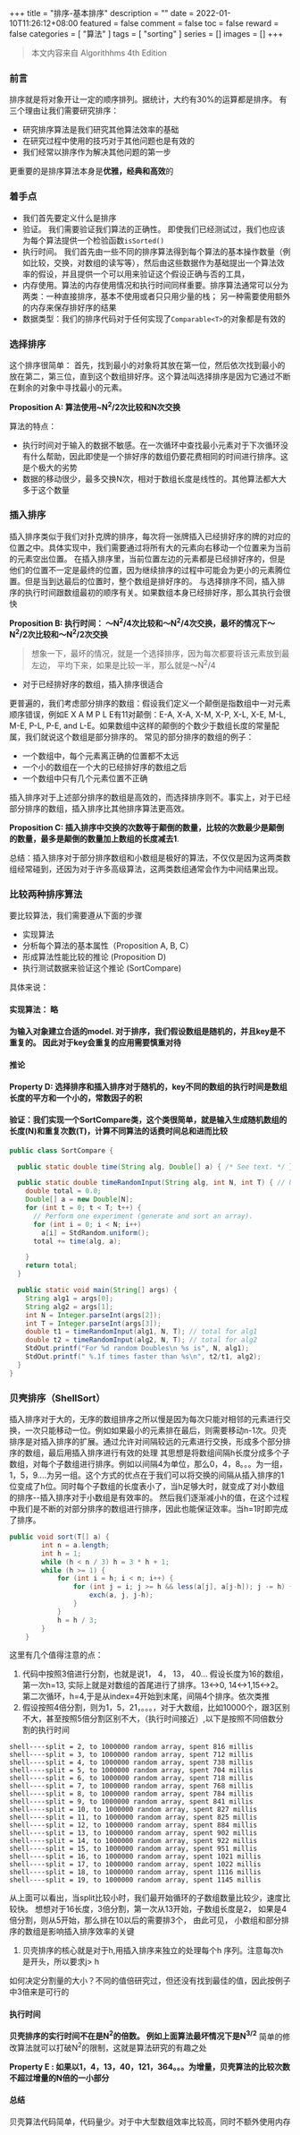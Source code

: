 +++
title = "排序-基本排序"
description = ""
date = 2022-01-10T11:26:12+08:00
featured = false
comment = false
toc = false
reward = false
categories = [
  "算法"
]
tags = [
  "sorting"
]
series = []
images = []
+++

> 本文内容来自 Algorithhms 4th Edition

### 前言
排序就是将对象开让一定的顺序排列。据统计，大约有30%的运算都是排序。
有三个理由让我们需要研究排序：
- 研究排序算法是我们研究其他算法效率的基础
- 在研究过程中使用的技巧对于其他问题也是有效的
- 我们经常以排序作为解决其他问题的第一步

更重要的是排序算法本身是**优雅，经典和高效**的

### 着手点
- 我们首先要定义什么是排序
- 验证。 我们需要验证我们算法的正确性。 即使我们已经测试过，我们也应该为每个算法提供一个检验函数`isSorted()`
- 执行时间。 我们首先由一些不同的排序算法得到每个算法的基本操作数量（例如比较，交换，对数组的读写等），然后由这些数据作为基础提出一个算法效率的假设，并且提供一个可以用来验证这个假设正确与否的工具，
- 内存使用。算法的内存使用情况和执行时间同样重要。排序算法通常可以分为两类：一种直接排序，基本不使用或者只只用少量的栈； 另一种需要使用额外的内存来保存排好序的结果
- 数据类型：我们的排序代码对于任何实现了`Comparable<T>`的对象都是有效的


### 选择排序
这个排序很简单： 首先，找到最小的对象将其放在第一位，然后依次找到最小的放在第二，第三位，直到这个数组排好序。这个算法叫选择排序是因为它通过不断在剩余的对象中寻找最小的元素。

**Proposition A: 算法使用~N<sup>2</sup>/2次比较和N次交换**

算法的特点：
- 执行时间对于输入的数据不敏感。在一次循环中查找最小元素对于下次循环没有什么帮助，因此即使是一个排好序的数组仍要花费相同的时间进行排序。这是个极大的劣势
- 数据的移动很少，最多交换N次，相对于数组长度是线性的。其他算法都大大多于这个数量

### 插入排序
插入排序类似于我们对扑克牌的排序，每次将一张牌插入已经排好序的牌的对应的位置之中。具体实现中，我们需要通过将所有大的元素向右移动一个位置来为当前的元素空出位置。
在插入排序里，当前位置左边的元素都是已经排好序的，但是他们的位置不一定是最终的位置，因为继续排序的过程中可能会为更小的元素腾位置。但是当到达最后的位置时，整个数组是排好序的。
与选择排序不同，插入排序的执行时间跟数组最初的顺序有关。如果数组本身已经排好序，那么其执行会很快

**Proposition B: 执行时间： ～N<sup>2</sup>/4次比较和～N<sup>2</sup>/4次交换，最坏的情况下～N<sup>2</sup>/2次比较和～N<sup>2</sup>/2次交换**

> 想象一下，最坏的情况，就是一个选择排序，因为每次都要将该元素放到最左边， 平均下来，如果是比较一半，那么就是～N<sup>2</sup>/4
- 对于已经排好序的数组，插入排序很适合

更普遍的，我们考虑部分排序的数组：假设我们定义一个颠倒是指数组中一对元素顺序错误，例如E X A M P L E有11对颠倒：E-A, X-A, X-M, X-P, X-L, X-E, M-L, M-E, P-L, P-E, and L-E。如果数组中这样的颠倒的个数少于数组长度的常量配属，我们就说这个数组是部分排序的。
常见的部分排序的数组的例子：
- 一个数组中，每个元素离正确的位置都不太远
- 一个小的数组在一个大的已经排好序的数组之后
- 一个数组中只有几个元素位置不正确

插入排序对于上述部分排序的数组是高效的，而选择排序则不。事实上，对于已经部分排序的数组，插入排序比其他排序算法更高效。

**Proposition C: 插入排序中交换的次数等于颠倒的数量，比较的次数最少是颠倒的数量，最多是颠倒的数量加上数组的长度减去1**.

总结：插入排序对于部分排序数组和小数组是极好的算法，不仅仅是因为这两类数组经常碰到，还因为对于许多高级算法，这两类数组通常会作为中间结果出现。

### 比较两种排序算法
要比较算法，我们需要遵从下面的步骤
- 实现算法
- 分析每个算法的基本属性（Proposition A, B, C）
- 形成算法性能比较的推论 (Proposition D)
- 执行测试数据来验证这个推论 (SortCompare)

具体来说：
#### 实现算法： 略
#### 为输入对象建立合适的model. 对于排序，我们假设数组是随机的，并且key是不重复的。 因此对于key会重复的应用需要慎重对待
#### 推论

**Property D: 选择排序和插入排序对于随机的，key不同的数组的执行时间是数组长度的平方和一个小的，常数因子的积**
#### 验证：我们实现一个SortCompare类，这个类很简单，就是输入生成随机数组的长度(N)和重复次数(T)，计算不同算法的话费时间总和进而比较
``` java
public class SortCompare {

  public static double time(String alg, Double[] a) { /* See text. */ }

  public static double timeRandomInput(String alg, int N, int T) { // Use alg to sort T random arrays of length N.
    double total = 0.0;
    Double[] a = new Double[N];
    for (int t = 0; t < T; t++) {
      // Perform one experiment (generate and sort an array).
      for (int i = 0; i < N; i++)
        a[i] = StdRandom.uniform(); 
      total += time(alg, a);

    } 
    return total;
  }

  public static void main(String[] args) {
    String alg1 = args[0];
    String alg2 = args[1];
    int N = Integer.parseInt(args[2]);
    int T = Integer.parseInt(args[3]);
    double t1 = timeRandomInput(alg1, N, T); // total for alg1 
    double t2 = timeRandomInput(alg2, N, T); // total for alg2 
    StdOut.printf("For %d random Doubles\n %s is", N, alg1); 
    StdOut.printf(" %.1f times faster than %s\n", t2/t1, alg2);
  }
}
```

### 贝壳排序（ShellSort）
插入排序对于大的，无序的数组排序之所以慢是因为每次只能对相邻的元素进行交换，一次只能移动一位。例如如果最小的元素排在最后，则需要移动n-1次。贝壳排序是对插入排序的扩展。通过允许对间隔较远的元素进行交换，形成多个部分排序的数组，最后用插入排序进行有效的处理
其思想是将数组间隔h长度分成多个子数组，对每个子数组进行排序。例如以间隔4为单位，那么0，4，8。。。为一组，1，5，9....为另一组。这个方式的优点在于我们可以将交换的间隔从插入排序的1位变成了h位。同时每个子数组的长度表小了，当h足够大时，就变成了对小数组的排序--插入排序对于小数组是有效率的。 然后我们逐渐减小h的值，在这个过程中我们是不断的对部分排序的数组进行排序，因此也能保证效率。当h=1时即完成了排序。
``` java
public void sort(T[] a) {
        int n = a.length;
        int h = 1;
        while (h < n / 3) h = 3 * h + 1; 
        while (h >= 1) {
            for (int i = h; i < n; i++) {
                for (int j = i; j >= h && less(a[j], a[j-h]); j -= h) {
                    exch(a, j, j-h);
                }
            }
            h = h / 3;
        }
    }
```

这里有几个值得注意的点：
1. 代码中按照3倍进行分割，也就是说1， 4， 13， 40... 假设长度为16的数组，第一次h=13, 实际上就是对数组的首尾进行了排序。13<->0, 14<->1,15<->2。 第二次循环，h=4,于是从index=4开始到末尾，间隔4个排序。依次类推
1. 假设按照4倍分割，则为1，5，21，。。。，对于大数组，比如10000个，跟3区别不大，甚至按照5倍分割区别不大，（执行时间接近）,以下是按照不同倍数分割的执行时间

```
shell----split = 2, to 1000000 random array, spent 816 millis 
shell----split = 3, to 1000000 random array, spent 712 millis 
shell----split = 4, to 1000000 random array, spent 738 millis 
shell----split = 5, to 1000000 random array, spent 704 millis 
shell----split = 6, to 1000000 random array, spent 718 millis 
shell----split = 7, to 1000000 random array, spent 768 millis 
shell----split = 8, to 1000000 random array, spent 784 millis 
shell----split = 9, to 1000000 random array, spent 841 millis 
shell----split = 10, to 1000000 random array, spent 827 millis 
shell----split = 11, to 1000000 random array, spent 825 millis 
shell----split = 12, to 1000000 random array, spent 884 millis 
shell----split = 13, to 1000000 random array, spent 902 millis 
shell----split = 14, to 1000000 random array, spent 922 millis 
shell----split = 15, to 1000000 random array, spent 951 millis 
shell----split = 16, to 1000000 random array, spent 1021 millis 
shell----split = 17, to 1000000 random array, spent 1022 millis 
shell----split = 18, to 1000000 random array, spent 1116 millis 
shell----split = 19, to 1000000 random array, spent 1145 millis 
```
从上面可以看出，当split比较小时，我们最开始循环的子数组数量比较少，速度比较快。  想想对于16长度，3倍分割，第一次从13开始，子数组长度是2， 如果是4倍分割，则从5开始，那么排在10以后的需要排3个， 由此可见， 小数组和部分排序的数组是影响插入排序效率的关键
1. 贝壳排序的核心就是对于h,用插入排序来独立的处理每个h 序列。注意每次h是开头，所以要求j> h

如何决定分割量的大小？不同的值倍研究过，但还没有找到最佳的值，因此按例子中3倍来是可行的

#### 执行时间
**贝壳排序的实行时间不在是N<sup>2</sup>的倍数。 例如上面算法最坏情况下是N<sup>3/2</sup>**
简单的修改算法就可以打破N<sup>2</sup>的限制，这就是算法研究的有趣之处

**Property E : 如果以1，4，13，40，121，364。。。为增量，贝壳算法的比较次数不超过增量的N倍的一小部分**

#### 总结
贝壳算法代码简单，代码量少。对于中大型数组效率比较高，同时不额外使用内存
